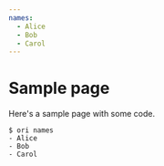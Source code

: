```yaml
---
names:
  - Alice
  - Bob
  - Carol
---
```


# Sample page

Here's a sample page with some code.

```console
$ ori names
- Alice
- Bob
- Carol
```

